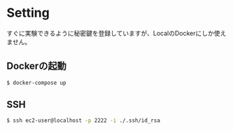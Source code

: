 # Setting
すぐに実験できるように秘密鍵を登録していますが、LocalのDockerにしか使えません。

## Dockerの起動

```bash
$ docker-compose up
```

## SSH

```bash
$ ssh ec2-user@localhost -p 2222 -i ./.ssh/id_rsa
```
